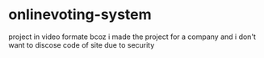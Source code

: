 # onlinevoting-system

project in video formate bcoz i made the project for a company and i don't want to discose code of site due to security
